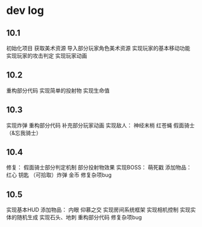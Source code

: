 # dev log

## 10.1
初始化项目
获取美术资源
导入部分玩家角色美术资源
实现玩家的基本移动功能
实现玩家的攻击判定
实现玩家动画

## 10.2
重构部分代码
实现简单的投射物
实现生命值

## 10.3
实现炸弹
重构部分代码
补充部分玩家动画
实现敌人：
    神经末梢
    红苍蝇
    假面骑士（&忘我骑士）

## 10.4
修复：
    假面骑士部分判定机制
    部分投射物效果
实现BOSS：
    萌死戳
添加物品：
    红心
    钥匙
    （可拾取）炸弹
    金币
修复杂项bug

## 10.5
实现基本HUD
添加物品：
    内眼
    仰慕之交
实现房间系统框架
实现相机控制
实现实体的随机生成
实现石头、地刺
重构部分代码
修复杂项bug